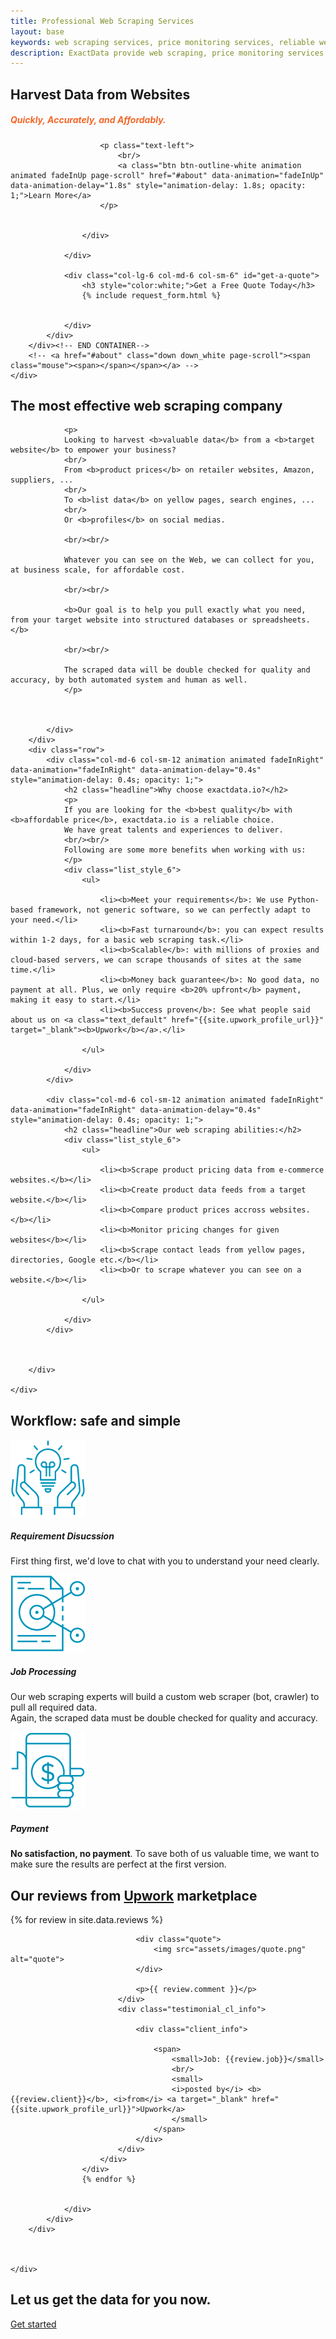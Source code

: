 ```yaml
---
title: Professional Web Scraping Services
layout: base
keywords: web scraping services, price monitoring services, reliable web scraping services, best web scraping services, custom web scraping service
description: ExactData provide web scraping, price monitoring services. Our full services will build and setup everything for you.
---
```



<section id="home" class="banner_section background_bg overlay_bg full_screen" data-img-src="assets/images/banner.jpg" style="background: url('assets/images/banner.jpg') center center / cover;">
    <div class="banner_slide_content">
        <div class="container"><!-- STRART CONTAINER -->
            <div class="row justify-content-center">
                <div class="col-lg-6 col-md-6 col-sm-6">
                    <div class="banner_content text_white">
                        <h2 class="animation" data-animation="fadeInDown" data-animation-delay="1s">Harvest Data from Websites</h2>
                        <h5 style="color:#F36729;">Quickly, Accurately, and Affordably.</h5>
                        
                        <p class="text-left">
                            <br/>
                            <a class="btn btn-outline-white animation animated fadeInUp page-scroll" href="#about" data-animation="fadeInUp" data-animation-delay="1.8s" style="animation-delay: 1.8s; opacity: 1;">Learn More</a>
                        </p>
                            

                    </div>
                    
                </div>
                
                <div class="col-lg-6 col-md-6 col-sm-6" id="get-a-quote">
                    <h3 style="color:white;">Get a Free Quote Today</h3>
                    {% include request_form.html %}
                    

                </div> 
            </div>
        </div><!-- END CONTAINER-->
        <!-- <a href="#about" class="down down_white page-scroll"><span class="mouse"><span></span></span></a> -->
    </div>
    
</section>

<section id="about">
    <div class="container">
        <div class="row align-items-center">
            <div class="heading_s3 heading_light text-center">
                    <h1 class="headline">The most effective web scraping company</h1>
            </div>
            <div class="col-md-8 col-sm-12 animation animated fadeInRight" data-animation="fadeInRight" data-animation-delay="0.4s" style="animation-delay: 0.4s; opacity: 1;">
                
                <p>
                Looking to harvest <b>valuable data</b> from a <b>target website</b> to empower your business?
                <br/>
                From <b>product prices</b> on retailer websites, Amazon, suppliers, ...
                <br/>
                To <b>list data</b> on yellow pages, search engines, ...
                <br/>
                Or <b>profiles</b> on social medias.
                
                <br/><br/>
                
                Whatever you can see on the Web, we can collect for you, at business scale, for affordable cost.

                <br/><br/>

                <b>Our goal is to help you pull exactly what you need, from your target website into structured databases or spreadsheets.</b>

                <br/><br/>

                The scraped data will be double checked for quality and accuracy, by both automated system and human as well.
                </p>
                 
                

            </div>
        </div> 
        <div class="row">
            <div class="col-md-6 col-sm-12 animation animated fadeInRight" data-animation="fadeInRight" data-animation-delay="0.4s" style="animation-delay: 0.4s; opacity: 1;">
                <h2 class="headline">Why choose exactdata.io?</h2>
                <p>
                If you are looking for the <b>best quality</b> with <b>affordable price</b>, exactdata.io is a reliable choice.
                We have great talents and experiences to deliver.
                <br/><br/>
                Following are some more benefits when working with us:
                </p>
                <div class="list_style_6">
                    <ul>

                        <li><b>Meet your requirements</b>: We use Python-based framework, not generic software, so we can perfectly adapt to your need.</li>
                        <li><b>Fast turnaround</b>: you can expect results within 1-2 days, for a basic web scraping task.</li>
                        <li><b>Scalable</b>: with millions of proxies and cloud-based servers, we can scrape thousands of sites at the same time.</li>
                        <li><b>Money back guarantee</b>: No good data, no payment at all. Plus, we only require <b>20% upfront</b> payment, making it easy to start.</li>
                        <li><b>Success proven</b>: See what people said about us on <a class="text_default" href="{{site.upwork_profile_url}}" target="_blank"><b>Upwork</b></a>.</li>
                        
                    </ul>
                    
                </div>
            </div>

            <div class="col-md-6 col-sm-12 animation animated fadeInRight" data-animation="fadeInRight" data-animation-delay="0.4s" style="animation-delay: 0.4s; opacity: 1;">
                <h2 class="headline">Our web scraping abilities:</h2>
                <div class="list_style_6">
                    <ul>

                        <li><b>Scrape product pricing data from e-commerce websites.</b></li>
                        <li><b>Create product data feeds from a target website.</b></li>
                        <li><b>Compare product prices accross websites.</b></li>
                        <li><b>Monitor pricing changes for given websites</b></li>
                        <li><b>Scrape contact leads from yellow pages, directories, Google etc.</b></li>
                        <li><b>Or to scrape whatever you can see on a website.</b></li>
                        
                    </ul>
                    
                </div>
            </div>



        </div>
   
    </div>    
</section>

<section id="workflow"  class="light_gray_bg">
    <div class="container">
        <div class="row mb-4">
            <div class="col-md-12 text-center">
                <div class="heading_s3 heading_light text-center">
                    <h1 class="headline">Workflow: safe and simple</h1>
                </div>
            </div>
        </div>
        <div class="row justify-content-center">
            <div class="col-md-4 col-sm-6 mb-md-0 mb-3 text-center">
                <div class="icon_box">
                    <div class="box_icon mb-3"> 
                        <img src="/assets/images/step-requirement.png"/>
                    </div>
                    <div class="icon_box_content">
                        <h5>Requirement Disucssion</h5>
                        <p>First thing first, we'd love to chat with you to understand your need clearly.</p>
                    </div>
                </div>
            </div>
            <div class="col-md-4 col-sm-6 mb-md-0 mb-3 text-center">
                <div class="icon_box">
                    <div class="box_icon mb-3"> 
                        <img src="/assets/images/step-process.png"/>
                    </div>
                    <div class="icon_box_content">
                        <h5>Job Processing</h5>
                        <p>Our web scraping experts will build a custom web scraper (bot, crawler) to pull all required data.<br/>Again, the scraped data must be double checked for quality and accuracy.</p>
                    </div>
                </div>
            </div>
            <div class="col-md-4 col-sm-6 mb-md-0 mb-3 text-center">
                <div class="icon_box">
                    <div class="box_icon mb-3"> 
                        <img src="/assets/images/step-payment.png"/>
                    </div>
                    <div class="icon_box_content">
                        <h5>Payment</h5>
                        <p><b>No satisfaction, no payment</b>. To save both of us valuable time, we want to make sure the results are perfect at the first version.</p>
                    </div>
                 </div>
            </div>
        </div>
    </div>
</section>


<section id="reviews" class="bg-dark background_bg fixed_bg bg_size_auto" data-img-src="assets/images/icon_pattern.png"> 
    <div class="container">
        <div class="row mb-4">
            <div class="col-md-12">
                <div class="heading_s3 heading_light text-center">
                    <h1 class="headline">Our reviews from <a href="{{site.upwork_profile_url}}" target="_blank" class="text_default">Upwork</a> marketplace</h1>
                </div>
            </div>
        </div>
        <div class="row justify-content-center">
            <div class="col-md-12">
                <div class="testimonial_slider testimonial_style3 text_white carousel_slide3 owl-carousel owl-theme" data-margin="10" data-center="true" data-loop="true" data-autoplay="true">
                    {% for review in site.data.reviews %}
                    <div class="item">
                        <div class="testimonial_box">
                            <div class="testi_meta">

                                <div class="quote">
                                    <img src="assets/images/quote.png" alt="quote">
                                </div>
                                
                                <p>{{ review.comment }}</p>
                            </div>
                            <div class="testimonial_cl_info">
                                
                                <div class="client_info">
                                    
                                    <span>
                                        <small>Job: {{review.job}}</small>
                                        <br/>
                                        <small>
                                        <i>posted by</i> <b>{{review.client}}</b>, <i>from</i> <a target="_blank" href="{{site.upwork_profile_url}}">Upwork</a>
                                        </small>
                                    </span>
                                </div>
                            </div>
                        </div>
                    </div>
                    {% endfor %}
                    
                    
                </div>
            </div>
        </div>

        

    </div>
</section>
<section>
    <div class="container">
        <div class="row">
                    <div class="col-md-12">
                        <div class="cta_section_small background_bg blue_overlay_bg position-relative fixed_bg" data-img-src="assets/images/cta_bg.jpg" style="background: url('assets/images/cta_bg.jpg') center center / cover;">
                            <div class="row align-items-center">
                                <div class="col-md-8 text_white">
                                    <h2 class="">Let us get the data for you now.</h2>
                                </div>
                                <div class="col-md-4 text-md-right">    
                                    <a href="#get-a-quote" class="btn btn-outline-white page-scroll">Get started</a>
                                </div>
                            </div>
                        </div>
                    </div>
        </div>
    </div>
</section>



